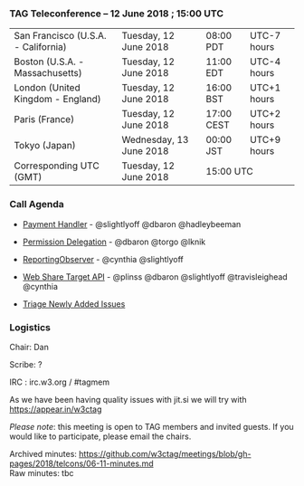 ### TAG Teleconference – 12 June 2018 ; 15:00 UTC

<table>
<tr><td> San Francisco (U.S.A. - California) <td> Tuesday, 12 June 2018 <td> 08:00 PDT <td> UTC-7 hours
<tr><td> Boston (U.S.A. - Massachusetts) <td> Tuesday, 12 June 2018 <td> 11:00 EDT <td> UTC-4 hours
<tr><td> London (United Kingdom - England) <td> Tuesday, 12 June 2018 <td> 16:00 BST <td> UTC+1 hours
<tr><td> Paris (France) <td> Tuesday, 12 June 2018 <td> 17:00 CEST <td> UTC+2 hours
<tr><td> Tokyo (Japan) <td> Wednesday, 13 June 2018 <td> 00:00 JST <td> UTC+9 hours
<tr><td> Corresponding UTC (GMT) <td> Tuesday, 12 June 2018 <td colspan=2> 15:00 UTC
</table>


### Call Agenda

* [Payment Handler](https://github.com/w3ctag/design-reviews/issues/231) - @slightlyoff @dbaron @hadleybeeman
* [Permission Delegation](https://github.com/w3ctag/design-reviews/issues/225) - @dbaron @torgo @lknik
* [ReportingObserver](https://github.com/w3ctag/design-reviews/issues/195) - @cynthia @slightlyoff
* [Web Share Target API](https://github.com/w3ctag/design-reviews/issues/195) - @plinss @dbaron @slightlyoff @travisleighead @cynthia

* [Triage Newly Added Issues](https://github.com/w3ctag/design-reviews/issues)

### Logistics

Chair: Dan

Scribe: ?

IRC : irc.w3.org / #tagmem

As we have been having quality issues with jit.si we will try with https://appear.in/w3ctag

*Please note*: this meeting is open to TAG members and invited guests. If you would like to participate, please email the chairs.

Archived minutes: https://github.com/w3ctag/meetings/blob/gh-pages/2018/telcons/06-11-minutes.md  
Raw minutes: tbc
